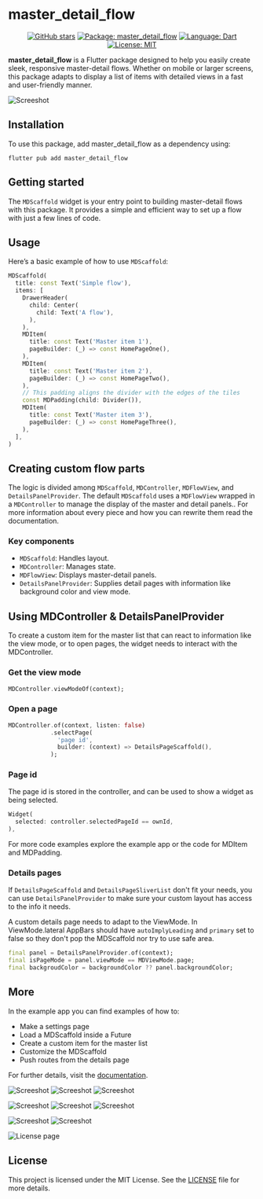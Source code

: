 # master_detail_flow

<div align="center">

  [![GitHub stars][github_stars_badge]][github_stars_link]
  [![Package: master_detail_flow][package_badge]][package_link]
  [![Language: Dart][language_badge]][language_link]
  [![License: MIT][license_badge]][license_link]

</div>

[github_stars_badge]: https://img.shields.io/github/stars/2-5-perceivers/flutter-master-detail-flow?style=flat&color=yellow
[github_stars_link]: https://github.com/2-5-perceivers/flutter-master-detail-flow/stargazers
[package_badge]: https://img.shields.io/pub/v/master_detail_flow?color=green
[package_link]: https://pub.dev/packages/master_detail_flow
[language_badge]: https://img.shields.io/badge/language-Dart-blue
[language_link]: https://dart.dev
[license_badge]: https://img.shields.io/github/license/2-5-perceivers/flutter-master-detail-flow
[license_link]: https://opensource.org/licenses/MIT

**master_detail_flow** is a Flutter package designed to help you easily create sleek, responsive master-detail flows. Whether on mobile or larger screens, this package adapts to display a list of items with detailed views in a fast and user-friendly manner.

![Screeshot](https://github.com/2-5-perceivers/flutter-master-detail-flow/blob/master/images/demo.gif?raw=true)

## Installation

To use this package, add master_detail_flow as a dependency using:
```
flutter pub add master_detail_flow
```

## Getting started

The `MDScaffold` widget is your entry point to building master-detail flows with this package. It provides a simple and efficient way to set up a flow with just a few lines of code.


## Usage

Here’s a basic example of how to use `MDScaffold`:

```dart
MDScaffold(
  title: const Text('Simple flow'),
  items: [
    DrawerHeader(
      child: Center(
        child: Text('A flow'),
      ),
    ),
    MDItem(
      title: const Text('Master item 1'),
      pageBuilder: (_) => const HomePageOne(),
    ),
    MDItem(
      title: const Text('Master item 2'),
      pageBuilder: (_) => const HomePageTwo(),
    ),
    // This padding aligns the divider with the edges of the tiles
    const MDPadding(child: Divider()),
    MDItem(
      title: const Text('Master item 3'),
      pageBuilder: (_) => const HomePageThree(),
    ),
  ],
)
```

## Creating custom flow parts

The logic is divided among `MDScaffold`, `MDController`, `MDFlowView`, and `DetailsPanelProvider`. The default `MDScaffold` uses a `MDFlowView` wrapped in a `MDController` to manage the display of the master and detail panels.. For more information about every piece and how you can rewrite them read the documentation.

### Key components
* `MDScaffold`: Handles layout.
* `MDController`: Manages state.
* `MDFlowView`: Displays master-detail panels.
* `DetailsPanelProvider`: Supplies detail pages with information like background color and view mode.

## Using MDController & DetailsPanelProvider

To create a custom item for the master list that can react to information like the view mode, or to open pages, the widget needs to interact with the MDController. 

### Get the view mode
```dart 
MDController.viewModeOf(context);
```

### Open a page
```dart 
MDController.of(context, listen: false)
            .selectPage(
              'page id',
              builder: (context) => DetailsPageScaffold(),
            );
```

### Page id
The page id is stored in the controller, and can be used to show a widget as being selected.

```dart 
Widget(
  selected: controller.selectedPageId == ownId,
),
```

For more code examples explore the example app or the code for MDItem and MDPadding.

### Details pages
If `DetailsPageScaffold` and `DetailsPageSliverList` don't fit your needs, you can use `DetailsPanelProvider` to make sure your custom layout has access to the info it needs.

A custom details page needs to adapt to the ViewMode. In ViewMode.lateral AppBars should have `autoImplyLeading` and `primary` set to false so they don't pop the MDScaffold nor try to use safe area.

```dart
final panel = DetailsPanelProvider.of(context);
final isPageMode = panel.viewMode == MDViewMode.page;
final backgroudColor = backgroundColor ?? panel.backgroundColor;
```

## More
In the example app you can find examples of how to:
* Make a settings page
* Load a MDScaffold inside a Future
* Create a custom item for the master list
* Customize the MDScaffold
* Push routes from the details page

For further details, visit the [documentation](https://pub.dev/documentation/master_detail_flow/latest/).

![Screeshot](https://github.com/2-5-perceivers/flutter-master-detail-flow/blob/master/images/l1.png?raw=true) ![Screeshot](https://github.com/2-5-perceivers/flutter-master-detail-flow/blob/master/images/l2.png?raw=true) ![Screeshot](https://github.com/2-5-perceivers/flutter-master-detail-flow/blob/master/images/l3.png?raw=true)

![Screeshot](https://github.com/2-5-perceivers/flutter-master-detail-flow/blob/master/images/d1.png?raw=true) ![Screeshot](https://github.com/2-5-perceivers/flutter-master-detail-flow/blob/master/images/d2.png?raw=true) ![Screeshot](https://github.com/2-5-perceivers/flutter-master-detail-flow/blob/master/images/d3.png?raw=true)

![Screeshot](https://github.com/2-5-perceivers/flutter-master-detail-flow/blob/master/images/m1.png?raw=true) ![Screeshot](https://github.com/2-5-perceivers/flutter-master-detail-flow/blob/master/images/m2.png?raw=true)

![License page](https://github.com/2-5-perceivers/flutter-master-detail-flow/blob/master/images/license_page.png?raw=true)

## License

This project is licensed under the MIT License. See the [LICENSE](https://github.com/2-5-perceivers/flutter-master-detail-flow/blob/master/LICENSE) file for more details.